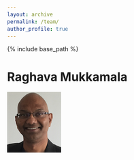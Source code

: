 ```yaml
---
layout: archive
permalink: /team/
author_profile: true
---
```


{% include base_path %}



# Raghava Mukkamala
<div class="avatar"><img src="/images/raghava-passport.png" alt='Raghava Mukkamala'/> </div>
